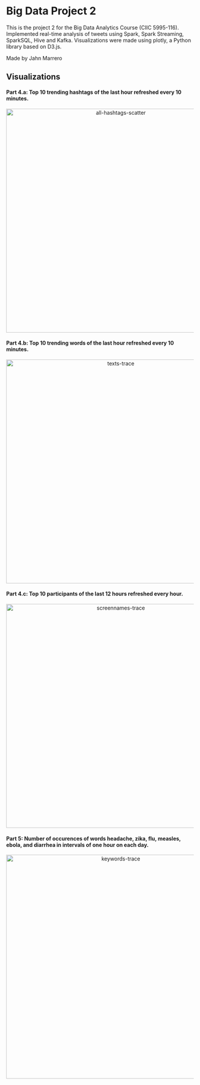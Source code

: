 # Big Data Project 2
This is the project 2 for the Big Data Analytics Course (CIIC 5995-116). Implemented real-time analysis of tweets using Spark, Spark Streaming, SparkSQL, Hive and Kafka. Visualizations were made using plotly, a Python library based on D3.js.

Made by Jahn Marrero

## Visualizations  

#### Part 4.a: Top 10 trending hashtags of the last hour refreshed every 10 minutes.
<div>
    <a href="https://plot.ly/~jahncarlo/5/mamavote-sao-anime-btsarmy-royaltelevision-playhouseunfortunateevents-noviembrev/" target="_blank" title="all-hashtags-scatter" style="display: block; text-align: center;"><img src="https://plot.ly/~andresher/10.png?share_key=hLnQy9Dv8IaGQAVCQBxkbX" alt="all-hashtags-scatter" style="max-width: 100%;width: 600px;"  width="600" onerror="this.onerror=null;this.src='https://plot.ly/404.png';" /></a>
</div>

#### Part 4.b: Top 10 trending words of the last hour refreshed every 10 minutes.
<div>
    <a href="https://plot.ly/~andresher/6/?share_key=wbsWhxY3LhuSx5uVd1A8Ki" target="_blank" title="texts-trace" style="display: block; text-align: center;"><img src="https://plot.ly/~andresher/6.png?share_key=wbsWhxY3LhuSx5uVd1A8Ki" alt="texts-trace" style="max-width: 100%;width: 600px;"  width="600" onerror="this.onerror=null;this.src='https://plot.ly/404.png';" /></a>
</div>

#### Part 4.c: Top 10 participants of the last 12 hours refreshed every hour.
<div>
    <a href="https://plot.ly/~jahncarlo/9/jay-cruzzz-kornjacarade1-hayalet70202423-eil-bil-f2yj4dlm1e6ssji-shavadava-shinr/#/" target="_blank" title="screennames-trace" style="display: block; text-align: center;"><img src="https://plot.ly/~andresher/8.png?share_key=HXXv0AqgcyjQcgH7PZtP5X" alt="screennames-trace" style="max-width: 100%;width: 600px;"  width="600" onerror="this.onerror=null;this.src='https://plot.ly/404.png';" /></a>
</div>

#### Part 5: Number of occurences of words headache, zika, flu, measles, ebola, and diarrhea in intervals of one hour on each day.
<div>
    <a href="https://plot.ly/~andresher/4/?share_key=XbFjro3vhVRG1nTDbjGir7" target="_blank" title="keywords-trace" style="display: block; text-align: center;"><img src="https://plot.ly/~andresher/4.png?share_key=XbFjro3vhVRG1nTDbjGir7" alt="keywords-trace" style="max-width: 100%;width: 600px;"  width="600" onerror="this.onerror=null;this.src='https://plot.ly/404.png';" /></a>
</div>


